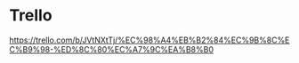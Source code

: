 # Trello
https://trello.com/b/JVtNXtTj/%EC%98%A4%EB%B2%84%EC%9B%8C%EC%B9%98-%ED%8C%80%EC%A7%9C%EA%B8%B0
